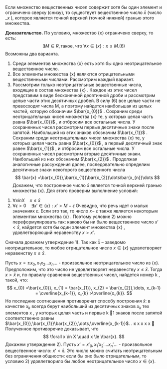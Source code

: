 Если множество вещественных чисел содержит хотя бы один элемент и ограничено сверху (снизу), то существует вещественное число $\bar{x}$ (число $\_x$ ), которое является точной верхней (точной нижней) гранью этого множества.

**Доказательство.**
По условию, множество {x} ограничено сверху, то есть:
$$
\exists M\in R, \text{такое, что } \forall x \in \{x\}:x\le M. (6)
$$
Возможны два варианта.
1. Среди элементов множества {x} есть хотя бы одно неотрицательное вещественное число.
2. Все элементы множества {x} являются отрицательными вещественными числами.
Рассмотрим каждый вариант.
1. Рассмотрим только неотрицательные вещественные числа, входящие в состав множества {x} . Каждое из этих чисел представим в виде бесконечной десятичной дроби и рассмотрим целые части этих десятичных дробей. В силу (6) все целые части не превосходят числа M, а поэтому найдется наибольшая из целых частей, которую обозначим $\bar{x_{0}}$ . Сохраним среди неотрицательных чисел множества {x} те, у которых целая часть равна $\bar{x_{0}}$ , и отбросим все остальные числа.
	У сохраненных чисел рассмотрим первые десятичные знаки после запятой. Наибольший из этих знаков обозначим $\bar{x_{1}}$ . Сохраним среди неотрицательных чисел множества {x} те, у которых целая часть равна $\bar{x_{0}}$ , а первый десятичный знак равен $\bar{x_{1}}$ , и отбросим все остальные числа. У сохраненных чисел рассмотрим вторые десятичные знаки. Наибольший из них обозначим $\bar{x_{2}}$ . Продолжая аналогичные рассуждения далее, последовательно определим десятичные знаки некоторого вещественного числа
$$
\bar{x} =\bar{x_{0}},\bar{x_{1}}\bar{x_{2}}\dots\bar{x_{n}}\dots
$$
Докажем, что построенное число $\bar{x}$ является точной верхней гранью множества {x}.
Для этого проверим выполнение условий:
1) $\forall x in X \quad x \le \bar{x}$
2) $\forall \epsilon > 0 \quad \exists x' \in \{x\}:x' > M - \epsilon$
Очевидно, что речь идет о малых значениях 𝜀. Если это так, то число 𝑥̅− 𝜀 также является некоторым элементом множества {x} . Поэтому условие 2) можно переформулировать так: каково бы ни было вещественное число $x' < \bar{x}$, найдется хотя бы один элемент множества {x} , удовлетворяющий неравенству $x> x'$.

Сначала докажем утверждение 1). Так как 𝑥̅ – заведомо неотрицательное, то любое отрицательное число $x \in \{x\}$ удовлетворяет неравенству $x \le \bar{x}$.

Пусть $x= \pm x_{0},x_{1}x_{2}\dots x_{n}\dots$ - произвольное неотрицательное число из {x}. Предположим, что это число не удовлетворяет неравенству $x \le \bar{x}$. Тогда $x > \bar{x}$ и, по правилу сравнения вещественных чисел, найдется номер k , такой, что:
$$
x_{0} =\bar{x_{0}}, x_{1} = \bar{x_{1}}, x_{2} = \bar{x_{2}},\dots, x_{k-1} = \overline{x_{k-1}}, x_{k} >\overline{x_{k}}.
$$
Но последние соотношения противоречат способу построения $\bar{x}$: в качестве $x_k$ всегда берут наибольший из десятичных знаков $x_k$ тех элементов x , у которых целая часть и первые k 1 знаков после запятой соответственно равны $\bar{x_{0}},\bar{x_{1}}\bar{x_{2}},\dots,\overline{x_{k-1}}$. . к x x x x  Полученное противоречие доказывает, что
$$
\forall x \in X \quad x \le \\bar{x}.
$$
Докажем утверждение 2). Пусть $x' = x'_{0},x_{1}'x_{2}'\dots x_{n}'\dots$ - произвольное вещественное число: $x' < \bar{x}$. Это число можно считать неотрицательным без ограничения общности: если бы оно было отрицательным, то условию 2) удовлетворило бы любое неотрицательное число $x \in \{x\}$.